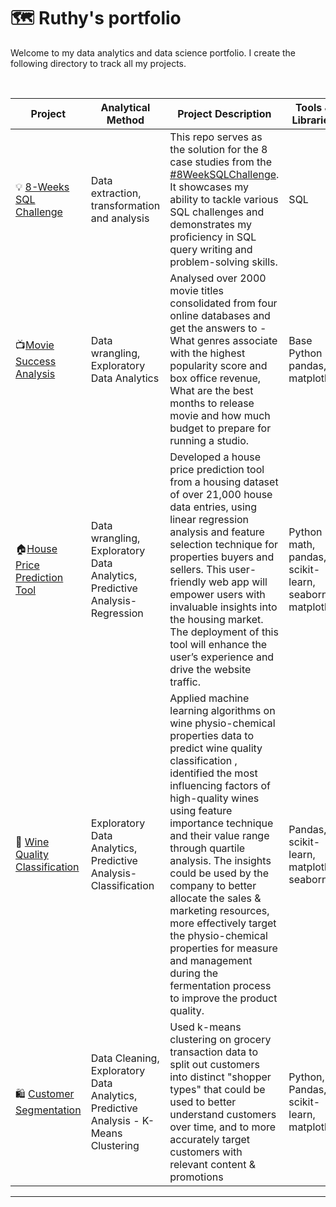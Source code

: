 # 🗺 Ruthy's portfolio

Welcome to my data analytics and data science portfolio. I create the following directory to track all my projects. 

<br>

|     Project                           |     Analytical Method                                                    |     Project Description                                                                                                                                                                                                                                                                                                                                                                                                                                                                                                                        |     Tools & Libraries                                            |
|---------------------------------------|--------------------------------------------------------------------------|------------------------------------------------------------------------------------------------------------------------------------------------------------------------------------------------------------------------------------------------------------------------------------------------------------------------------------------------------------------------------------------------------------------------------------------------------------------------------------------------------------------------------------------------|------------------------------------------------------------------|
|     💡 [8-Weeks SQL Challenge](https://github.com/RuthyYao/8-Weeks-SQL-Challenge)           |     Data extraction,   transformation and analysis                       |     This repo serves as the solution for the 8 case studies from the [#8WeekSQLChallenge](https://8weeksqlchallenge.com). It showcases my ability to tackle various SQL challenges and demonstrates my proficiency in SQL query writing and problem-solving skills.                                                                                                                                                                                                                                                                                                       |     SQL                                                          |
|     📺[Movie Success Analysis](https://github.com/RuthyYao/Movie_Success_Analysis)       |     Data wrangling,   Exploratory Data Analytics                         |     Analysed over 2000   movie titles consolidated from four online databases and get the answers to -   What genres associate with the highest popularity score and box office   revenue, What are the best months to release movie and how much budget to   prepare for running a studio.                                                                                                                                                                                                                                                    |     Base Python   pandas, matplotlib                             |
|     🏠[House Price Prediction Tool](https://github.com/RuthyYao/House_valuation_tool)      |     Data wrangling,   Exploratory Data Analytics, Predictive Analysis-Regression     |     Developed a house price prediction tool from a housing   dataset of over 21,000 house data entries, using linear regression analysis and feature selection technique   for properties buyers and sellers. This user-friendly web app will empower   users with invaluable insights into the housing market. The deployment of   this tool will enhance   the user’s experience and drive the   website traffic.                                                                                                                            |     Python math,   pandas, scikit-learn, seaborn, matplotlib     |
|     🍷 [Wine Quality Classification](https://github.com/RuthyYao/wine_quality_classification)     |     Exploratory Data   Analytics, Predictive Analysis-Classification                     |     Applied machine   learning algorithms on wine physio-chemical   properties data to predict wine quality classification , identified the most   influencing factors of high-quality wines using feature importance   technique and  their value range   through quartile analysis. The insights could be used by the company to better allocate the sales &   marketing resources, more effectively   target the physio-chemical properties for measure and management during the   fermentation process to improve the product quality.    |     Pandas,   scikit-learn, matplotlib, seaborn                  |
|     🛍   [Customer Segmentation](https://github.com/RuthyYao/The-You-Are-What-You-Eat-Customer-Segmentation/tree/main)                                                    |     Data Cleaning,     Exploratory Data   Analytics,     Predictive   Analysis - K-Means Clustering    |     Used k-means   clustering on grocery transaction data to split out customers into distinct   "shopper types" that could be used to better understand customers   over time, and to more accurately target customers with relevant content   & promotions                                                                                                                                                                                                                                                                                   |     Python, Pandas,   scikit-learn, matplotlib                   |
***

